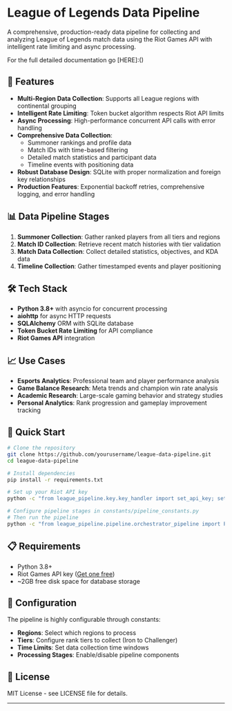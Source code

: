 # League of Legends Data Pipeline

A comprehensive, production-ready data pipeline for collecting and analyzing League of Legends match data using the Riot Games API with intelligent rate limiting and async processing.

For the full detailed documentation go [HERE]:()

## 🚀 Features

- **Multi-Region Data Collection**: Supports all League regions with continental grouping
- **Intelligent Rate Limiting**: Token bucket algorithm respects Riot API limits
- **Async Processing**: High-performance concurrent API calls with error handling
- **Comprehensive Data Collection**: 
  - Summoner rankings and profile data
  - Match IDs with time-based filtering
  - Detailed match statistics and participant data
  - Timeline events with positioning data
- **Robust Database Design**: SQLite with proper normalization and foreign key relationships
- **Production Features**: Exponential backoff retries, comprehensive logging, and error handling

## 📊 Data Pipeline Stages

1. **Summoner Collection**: Gather ranked players from all tiers and regions
2. **Match ID Collection**: Retrieve recent match histories with tier validation
3. **Match Data Collection**: Collect detailed statistics, objectives, and KDA data
4. **Timeline Collection**: Gather timestamped events and player positioning

## 🛠️ Tech Stack

- **Python 3.8+** with asyncio for concurrent processing
- **aiohttp** for async HTTP requests  
- **SQLAlchemy** ORM with SQLite database
- **Token Bucket Rate Limiting** for API compliance
- **Riot Games API** integration

## 📈 Use Cases

- **Esports Analytics**: Professional team and player performance analysis
- **Game Balance Research**: Meta trends and champion win rate analysis
- **Academic Research**: Large-scale gaming behavior and strategy studies
- **Personal Analytics**: Rank progression and gameplay improvement tracking

## 🚦 Quick Start

```bash
# Clone the repository
git clone https://github.com/yourusername/league-data-pipeline.git
cd league-data-pipeline

# Install dependencies
pip install -r requirements.txt

# Set up your Riot API key
python -c "from league_pipeline.key.key_handler import set_api_key; set_api_key('YOUR_API_KEY')"

# Configure pipeline stages in constants/pipeline_constants.py
# Then run the pipeline
python -c "from league_pipeline.pipeline.orchestrator_pipeline import PipelineOrchestrator; PipelineOrchestrator().run_full_pipeline()"
```

## 📋 Requirements

- Python 3.8+
- Riot Games API key ([Get one free](https://developer.riotgames.com))
- ~2GB free disk space for database storage

## 🔧 Configuration

The pipeline is highly configurable through constants:
- **Regions**: Select which regions to process
- **Tiers**: Configure rank tiers to collect (Iron to Challenger)
- **Time Limits**: Set data collection time windows
- **Processing Stages**: Enable/disable pipeline components

## 📄 License

MIT License - see LICENSE file for details.

---

